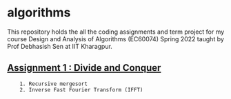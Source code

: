 # algorithms
This repository holds the all the coding assignments and term project for my course Design and Analysis of Algorithms (EC60074) Spring 2022 taught by Prof Debhasish Sen at IIT Kharagpur.

## [Assignment 1 : Divide and Conquer](Assignment1)
        1. Recursive mergesort
        2. Inverse Fast Fourier Transform (IFFT)